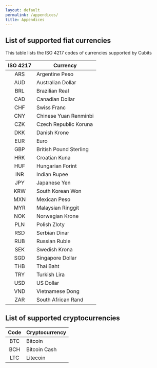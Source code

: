 ```yaml
---
layout: default
permalink: /appendices/
title: Appendices
---
```

## List of supported fiat currencies <a name='supported_fiat_currencies'></a>

This table lists the ISO 4217 codes of currencies supported by Cubits

|ISO 4217   | Currency|
|:--------:|-------------|
|ARS | Argentine Peso
|AUD | Australian Dollar
|BRL | Brazilian Real
|CAD | Canadian Dollar
|CHF | Swiss Franc
|CNY | Chinese Yuan Renminbi
|CZK | Czech Republic Koruna
|DKK | Danish Krone
|EUR | Euro
|GBP | British Pound Sterling
|HRK | Croatian Kuna
|HUF | Hungarian Forint
|INR | Indian Rupee
|JPY | Japanese Yen
|KRW | South Korean Won
|MXN | Mexican Peso
|MYR | Malaysian Ringgit
|NOK | Norwegian Krone
|PLN | Polish Zloty
|RSD | Serbian Dinar
|RUB | Russian Ruble
|SEK | Swedish Krona
|SGD | Singapore Dollar
|THB | Thai Baht
|TRY | Turkish Lira
|USD | US Dollar
|VND | Vietnamese Dong
|ZAR | South African Rand

## List of supported cryptocurrencies <a name='supported_cryptocurrencies'></a>

|Code | Cryptocurrency|
|:--------:|-------------|
|BTC | Bitcoin
|BCH | Bitcoin Cash
|LTC | Litecoin
